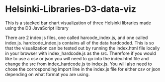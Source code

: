 # Helsinki-Libraries-D3-data-viz
This is a stacked bar chart visualization of three Helsinki libraries made using the D3 JavaScript library

There are 2 index js files, one called harcode_index.js, and one called index.js. hardcode_index.js contains all of the data hardcoded. 
This is so that the visualization can be tested out by running the index.html file locally in your browser with index_hardcode.js as the src. 
Therefore if you would like to use a csv or json you will need to go into the index.html file and change the src from index_hardcode.js to index.js.
You will also need to chose the corrosponding import line in the index.js file for either csv or json depending on what format you are using.
